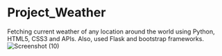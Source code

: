 # Project_Weather
Fetching current weather of any location around the world using Python, HTML5, CSS3 and APIs. Also, used Flask and bootstrap frameworks.  
![Screenshot (10)](https://user-images.githubusercontent.com/94048313/162419205-7835f3bc-869e-4796-9998-41d2fa0170d6.png)
